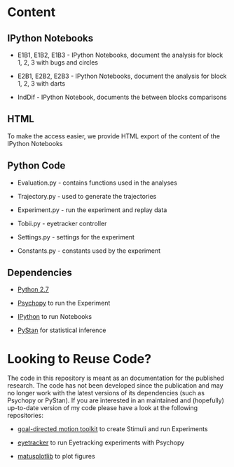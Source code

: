 Content
=======

IPython Notebooks
-------

* E1B1, E1B2, E1B3 - IPython Notebooks, document the analysis for block 1, 2, 3 with bugs and circles 

* E2B1, E2B2, E2B3 - IPython Notebooks, document the analysis for block 1, 2, 3 with darts

* IndDif - IPython Notebook, documents the between blocks comparisons

HTML
--------

To make the access easier, we provide HTML export of the content of the IPython Notebooks

Python Code
----------

* Evaluation.py - contains functions used in the analyses

* Trajectory.py - used to generate the trajectories

* Experiment.py - run the experiment and replay data

* Tobii.py - eyetracker controller

* Settings.py - settings for the experiment

* Constants.py - constants used by the experiment

Dependencies
-----------
* [Python 2.7](http://python.org/download/releases/2.7/)

* [Psychopy](http://www.psychopy.org/) to run the Experiment

* [IPython](http://ipython.org/) to run Notebooks

* [PyStan](http://pystan.readthedocs.org/en/latest/) for statistical inference

Looking to Reuse Code?
=======

The code in this repository is meant as an documentation for the published research. The code has not been developed since the publication and may no longer work with the latest versions of its dependencies (such as Psychopy or PyStan). If you are interested in an maintained and (hopefully) up-to-date version of my code please have a look at the following repositories:

* [goal-directed motion toolkit](https://github.com/simkovic/GoalDirectedMotionToolkit) to create Stimuli and run Experiments

* [eyetracker](https://github.com/simkovic/eyetracking) to run Eyetracking experiments with Psychopy

* [matusplotlib](https://github.com/simkovic/matusplotlib/) to plot figures

